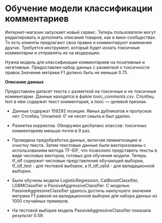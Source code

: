 # Обучение модели классификации комментариев

Интернет-магазин запускает новый сервис. Теперь пользователи могут редактировать и дополнять описания товаров, как в вики-сообществах. То есть клиенты предлагают свои правки и комментируют изменения других. Требуется инструмент, который будет искать токсичные комментарии и отправлять их на модерацию.

Нужна модель для классификации комментариев на позитивные и негативные. Предоставлен набор данных с разметкой о токсичности правок.Значение метрики F1 должно быть не меньше 0.75.

**Описание данных**

Предоставлен датасет текста с разметкой на токсичные и не токсичные комментарии.
Данные находятся в файле *toxic_comments.csv*. Столбец text в нём содержит текст комментария, а toxic — целевой признак.



   * Данные содержат 159292 позиции. Явных дубликатов и пропусков нет. Столбец 'Unnamed: 0' не несет смыла и был удален. 
   * Разметка корректна. Обнаружен дисбаланс классов: токсичных комментариев меньше почти в 9 раз.
   
   * Проведена предобработка данных, включая лемматизацию и очистку текста. Затем текстовые данные были векторизованы с использованием метода TF-IDF, что позволило представить тексты в виде числовых векторов, готовых для обучения модели. Теперь tf_idf содержит числовые представления обучающей выборки, tf_idf_test - для тестовой выборки, а tf_idf_valid - для валидационной выборки.
   
   * Были обучены модели LogisticRegression, CatBoostClassifier, LGBMClassifier и PassiveAggressiveClassifier. С моделью PassiveAggressiveClassifier удалось достичь наилучшего значения метрики F1 равной на валидационной выборке для набора данных из 1000 случайных примеров.
   
   * На тестовой выборке модель PassiveAggressiveClassifier показала результат 0.59.  


